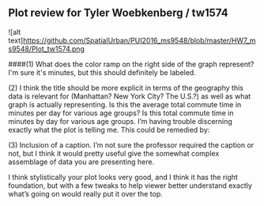 ## Plot review for Tyler Woebkenberg / tw1574

![alt text]https://github.com/SpatialUrban/PUI2016_ms9548/blob/master/HW7_ms9548/Plot_tw1574.png

####(1) What does the color ramp on the right side of the graph represent?  I'm sure it's minutes, but this should definitely be labeled.

(2) I think the title should be more explicit in terms of the geography this data is relevant for (Manhattan?  New York City?  The U.S.?) as well as what graph is actually representing.  Is this the average total commute time in minutes per day for various age groups?  Is this total commute time in minutes by day for various age groups.  I’m having trouble discerning exactly what the plot is telling me.  This could be remedied by:

(3) Inclusion of a caption.  I’m not sure the professor required the caption or not, but I think it would pretty useful give the somewhat complex assemblage of data you are presenting here.

I think stylistically your plot looks very good, and I think it has the right foundation, but with a few tweaks to help viewer better understand exactly what’s going on would really put it over the top.   






